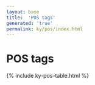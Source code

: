 ```yaml
---
layout: base
title:  'POS tags'
generated: 'true'
permalink: ky/pos/index.html
---
```


# POS tags

{% include ky-pos-table.html %}
